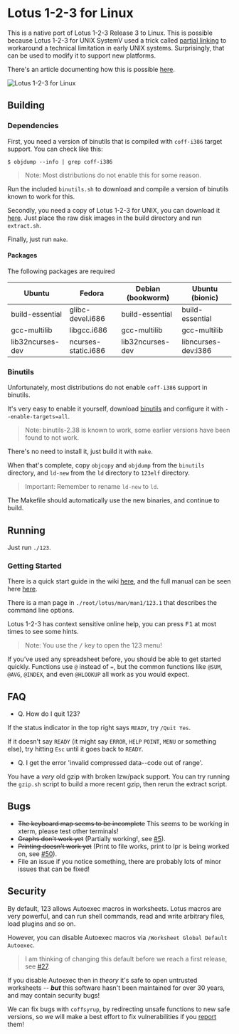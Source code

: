 # Lotus 1-2-3 for Linux

This is a native port of Lotus 1-2-3 Release 3 to Linux. This is possible
because Lotus 1-2-3 for UNIX SystemV used a trick called [partial
linking](https://sourceware.org/binutils/docs-2.38/ld/Options.html#:~:text=This%20is%20often%20called%20partial%20linking.) to workaround a technical limitation in early UNIX systems. Surprisingly, that can be used to modify it to support new platforms.

There's an article documenting how this is possible
[here](https://lock.cmpxchg8b.com/linux123.html).

![Lotus 1-2-3 for Linux](https://lock.cmpxchg8b.com/img/123linux.png)

## Building

### Dependencies

First, you need a version of binutils that is compiled with `coff-i386` target
support. You can check like this:

```
$ objdump --info | grep coff-i386
```

> Note: Most distributions do not enable this for some reason.

Run the included `binutils.sh` to download and compile a version of binutils known to work for this.

Secondly, you need a copy of Lotus 1-2-3 for UNIX, you can download it
[here](https://archive.org/details/123-unix). Just place the raw disk images in 
the build directory and run `extract.sh`.

Finally, just run `make`.

#### Packages

The following packages are required

| Ubuntu              | Fedora              | Debian (bookworm)   | Ubuntu (bionic)
| ------------------- | ------------------- | ------------------- | -------------------
| build-essential     | glibc-devel.i686    | build-essential     | build-essential
| gcc-multilib        | libgcc.i686         | gcc-multilib        | gcc-multilib
| lib32ncurses-dev    | ncurses-static.i686 | lib32ncurses-dev    | libncurses-dev:i386

### Binutils

Unfortunately, most distributions do not enable `coff-i386` support in binutils.

It's very easy to enable it yourself, download [binutils](https://www.gnu.org/software/binutils/) and configure it with `--enable-targets=all`.

> Note: binutils-2.38 is known to work, some earlier versions have been found to not work.

There's no need to install it, just build it with `make`.

When that's complete, copy `objcopy` and `objdump` from the `binutils` directory, and `ld-new` from the `ld` directory to `123elf` directory.

> Important: Remember to rename `ld-new` to `ld`.

The Makefile should automatically use the new binaries, and continue to build.

## Running

Just run `./123`.

### Getting Started

There is a quick start guide in the wiki [here](https://github.com/taviso/123elf/wiki/Getting-Started), and the full manual can be seen here [here](https://archive.org/details/lotus-1-2-3-release-3.1-reference/Lotus%201-2-3%20Release%203.1%20-%20Tutorial).

There is a man page in `./root/lotus/man/man1/123.1` that describes the command line options.

Lotus 1-2-3 has context sensitive online help, you can press <kbd>F1</kbd> at most times to see some hints.

> Note: You use the <kbd>/</kbd> key to open the 123 menu!

If you've used any spreadsheet before, you should be able to get started quickly. Functions use `@` instead of `=`, but the common functions like `@SUM`, `@AVG`, `@INDEX`, and even `@HLOOKUP` all work as you would expect.

## FAQ

- Q. How do I quit 123?

If the status indicator in the top right says `READY`, try `/Quit Yes`.

If it doesn't say `READY` (it might say `ERROR`, `HELP` `POINT`, `MENU` or
something else), try hitting `Esc` until it goes back to `READY`.

- Q. I get the error 'invalid compressed data--code out of range'.

You have a *very* old gzip with broken lzw/pack support. You can try running
the `gzip.sh` script to build a more recent gzip, then rerun the extract
script.

## Bugs

- ~~The keyboard map seems to be incomplete~~ This seems to be working in xterm, please test other terminals!
- ~~Graphs don't work yet~~ (Partially working!, see [#5](https://github.com/taviso/123elf/issues/5)).
- ~~Printing doesn't work yet~~ (Print to file works, print to lpr is being worked on, see [#50](https://github.com/taviso/123elf/issues/50)).
- File an issue if you notice something, there are probably lots of minor issues that can be fixed!

## Security

By default, 123 allows Autoexec macros in worksheets. Lotus macros are very
powerful, and can run shell commands, read and write arbitrary files, load
plugins and so on.

However, you can disable Autoexec macros via `/Worksheet Global Default Autoexec`.

> I am thinking of changing this default before we reach a first release, see [#27](https://github.com/taviso/123elf/issues/27).

If you disable Autoexec then in *theory* it's safe to open untrusted
worksheets -- ***but*** this software hasn't been maintained for over 30 years,
and may contain security bugs!

We can fix bugs with `coffsyrup`, by redirecting unsafe functions to new
safe versions, so we will make a best effort to fix vulnerabilities if you
[report](https://github.com/taviso/123elf/issues/new) them!



